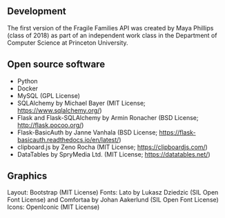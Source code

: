## Development

The first version of the Fragile Families API was created by Maya Phillips (class of 2018) as part of an independent work class in the Department of Computer Science at Princeton University.

## Open source software

- Python
- Docker
- MySQL (GPL License)
- SQLAlchemy by Michael Bayer (MIT License; https://www.sqlalchemy.org/)
- Flask and Flask-SQLAlchemy by Armin Ronacher (BSD License; http://flask.pocoo.org/)
- Flask-BasicAuth by Janne Vanhala (BSD License; https://flask-basicauth.readthedocs.io/en/latest/)
- clipboard.js by Zeno Rocha (MIT License; https://clipboardjs.com/)
- DataTables by SpryMedia Ltd. (MIT License; https://datatables.net/)

## Graphics

Layout: Bootstrap (MIT License)
Fonts: Lato by Lukasz Dziedzic (SIL Open Font License) and Comfortaa by Johan Aakerlund (SIL Open Font License)
Icons: OpenIconic (MIT License)
